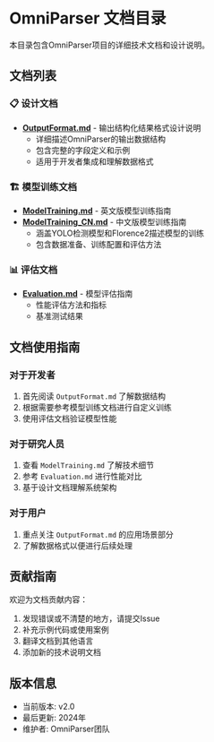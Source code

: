 # OmniParser 文档目录

本目录包含OmniParser项目的详细技术文档和设计说明。

## 文档列表

### 📋 设计文档
- **[OutputFormat.md](./OutputFormat.md)** - 输出结构化结果格式设计说明
  - 详细描述OmniParser的输出数据结构
  - 包含完整的字段定义和示例
  - 适用于开发者集成和理解数据格式

### 🏗️ 模型训练文档
- **[ModelTraining.md](./ModelTraining.md)** - 英文版模型训练指南
- **[ModelTraining_CN.md](./ModelTraining_CN.md)** - 中文版模型训练指南
  - 涵盖YOLO检测模型和Florence2描述模型的训练
  - 包含数据准备、训练配置和评估方法

### 📊 评估文档
- **[Evaluation.md](./Evaluation.md)** - 模型评估指南
  - 性能评估方法和指标
  - 基准测试结果

## 文档使用指南

### 对于开发者
1. 首先阅读 `OutputFormat.md` 了解数据结构
2. 根据需要参考模型训练文档进行自定义训练
3. 使用评估文档验证模型性能

### 对于研究人员
1. 查看 `ModelTraining.md` 了解技术细节
2. 参考 `Evaluation.md` 进行性能对比
3. 基于设计文档理解系统架构

### 对于用户
1. 重点关注 `OutputFormat.md` 的应用场景部分
2. 了解数据格式以便进行后续处理

## 贡献指南

欢迎为文档贡献内容：
1. 发现错误或不清楚的地方，请提交Issue
2. 补充示例代码或使用案例
3. 翻译文档到其他语言
4. 添加新的技术说明文档

## 版本信息

- 当前版本: v2.0
- 最后更新: 2024年
- 维护者: OmniParser团队 